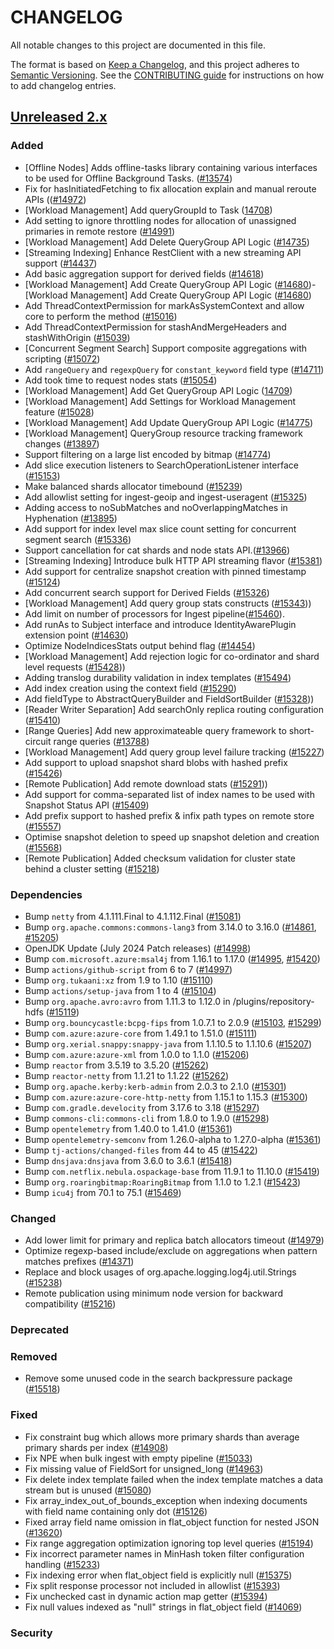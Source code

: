 # CHANGELOG
All notable changes to this project are documented in this file.

The format is based on [Keep a Changelog](https://keepachangelog.com/en/1.0.0/), and this project adheres to [Semantic Versioning](https://semver.org/spec/v2.0.0.html). See the [CONTRIBUTING guide](./CONTRIBUTING.md#Changelog) for instructions on how to add changelog entries.

## [Unreleased 2.x]
### Added
- [Offline Nodes] Adds offline-tasks library containing various interfaces to be used for Offline Background Tasks. ([#13574](https://github.com/opensearch-project/OpenSearch/pull/13574))
- Fix for hasInitiatedFetching to fix allocation explain and manual reroute APIs (([#14972](https://github.com/opensearch-project/OpenSearch/pull/14972))
- [Workload Management] Add queryGroupId to Task ([14708](https://github.com/opensearch-project/OpenSearch/pull/14708))
- Add setting to ignore throttling nodes for allocation of unassigned primaries in remote restore ([#14991](https://github.com/opensearch-project/OpenSearch/pull/14991))
- [Workload Management] Add Delete QueryGroup API Logic ([#14735](https://github.com/opensearch-project/OpenSearch/pull/14735))
- [Streaming Indexing] Enhance RestClient with a new streaming API support ([#14437](https://github.com/opensearch-project/OpenSearch/pull/14437))
- Add basic aggregation support for derived fields ([#14618](https://github.com/opensearch-project/OpenSearch/pull/14618))
- [Workload Management] Add Create QueryGroup API Logic ([#14680](https://github.com/opensearch-project/OpenSearch/pull/14680))- [Workload Management] Add Create QueryGroup API Logic ([#14680](https://github.com/opensearch-project/OpenSearch/pull/14680))
- Add ThreadContextPermission for markAsSystemContext and allow core to perform the method ([#15016](https://github.com/opensearch-project/OpenSearch/pull/15016))
- Add ThreadContextPermission for stashAndMergeHeaders and stashWithOrigin ([#15039](https://github.com/opensearch-project/OpenSearch/pull/15039))
- [Concurrent Segment Search] Support composite aggregations with scripting ([#15072](https://github.com/opensearch-project/OpenSearch/pull/15072))
- Add `rangeQuery` and `regexpQuery` for `constant_keyword` field type ([#14711](https://github.com/opensearch-project/OpenSearch/pull/14711))
- Add took time to request nodes stats ([#15054](https://github.com/opensearch-project/OpenSearch/pull/15054))
- [Workload Management] Add Get QueryGroup API Logic ([14709](https://github.com/opensearch-project/OpenSearch/pull/14709))
- [Workload Management] Add Settings for Workload Management feature ([#15028](https://github.com/opensearch-project/OpenSearch/pull/15028))
- [Workload Management] Add Update QueryGroup API Logic ([#14775](https://github.com/opensearch-project/OpenSearch/pull/14775))
- [Workload Management] QueryGroup resource tracking framework changes ([#13897](https://github.com/opensearch-project/OpenSearch/pull/13897))
- Support filtering on a large list encoded by bitmap ([#14774](https://github.com/opensearch-project/OpenSearch/pull/14774))
- Add slice execution listeners to SearchOperationListener interface ([#15153](https://github.com/opensearch-project/OpenSearch/pull/15153))
- Make balanced shards allocator timebound ([#15239](https://github.com/opensearch-project/OpenSearch/pull/15239))
- Add allowlist setting for ingest-geoip and ingest-useragent ([#15325](https://github.com/opensearch-project/OpenSearch/pull/15325))
- Adding access to noSubMatches and noOverlappingMatches in Hyphenation ([#13895](https://github.com/opensearch-project/OpenSearch/pull/13895))
- Add support for index level max slice count setting for concurrent segment search ([#15336](https://github.com/opensearch-project/OpenSearch/pull/15336))
- Support cancellation for cat shards and node stats API.([#13966](https://github.com/opensearch-project/OpenSearch/pull/13966))
- [Streaming Indexing] Introduce bulk HTTP API streaming flavor ([#15381](https://github.com/opensearch-project/OpenSearch/pull/15381))
- Add support for centralize snapshot creation with pinned timestamp ([#15124](https://github.com/opensearch-project/OpenSearch/pull/15124))
- Add concurrent search support for Derived Fields ([#15326](https://github.com/opensearch-project/OpenSearch/pull/15326))
- [Workload Management] Add query group stats constructs ([#15343](https://github.com/opensearch-project/OpenSearch/pull/15343)))
- Add limit on number of processors for Ingest pipeline([#15460](https://github.com/opensearch-project/OpenSearch/pull/15465)).
- Add runAs to Subject interface and introduce IdentityAwarePlugin extension point ([#14630](https://github.com/opensearch-project/OpenSearch/pull/14630))
- Optimize NodeIndicesStats output behind flag ([#14454](https://github.com/opensearch-project/OpenSearch/pull/14454))
- [Workload Management] Add rejection logic for co-ordinator and shard level requests ([#15428](https://github.com/opensearch-project/OpenSearch/pull/15428)))
- Adding translog durability validation in index templates ([#15494](https://github.com/opensearch-project/OpenSearch/pull/15494))
- Add index creation using the context field ([#15290](https://github.com/opensearch-project/OpenSearch/pull/15290))
- Add fieldType to AbstractQueryBuilder and FieldSortBuilder ([#15328](https://github.com/opensearch-project/OpenSearch/pull/15328)))
- [Reader Writer Separation] Add searchOnly replica routing configuration ([#15410](https://github.com/opensearch-project/OpenSearch/pull/15410))
- [Range Queries] Add new approximateable query framework to short-circuit range queries ([#13788](https://github.com/opensearch-project/OpenSearch/pull/13788))
- [Workload Management] Add query group level failure tracking ([#15227](https://github.com/opensearch-project/OpenSearch/pull/15527))
- Add support to upload snapshot shard blobs with hashed prefix ([#15426](https://github.com/opensearch-project/OpenSearch/pull/15426))
- [Remote Publication] Add remote download stats ([#15291](https://github.com/opensearch-project/OpenSearch/pull/15291)))
- Add support for comma-separated list of index names to be used with Snapshot Status API ([#15409](https://github.com/opensearch-project/OpenSearch/pull/15409))
- Add prefix support to hashed prefix & infix path types on remote store ([#15557](https://github.com/opensearch-project/OpenSearch/pull/15557))
- Optimise snapshot deletion to speed up snapshot deletion and creation ([#15568](https://github.com/opensearch-project/OpenSearch/pull/15568))
- [Remote Publication] Added checksum validation for cluster state behind a cluster setting ([#15218](https://github.com/opensearch-project/OpenSearch/pull/15218))

### Dependencies
- Bump `netty` from 4.1.111.Final to 4.1.112.Final ([#15081](https://github.com/opensearch-project/OpenSearch/pull/15081))
- Bump `org.apache.commons:commons-lang3` from 3.14.0 to 3.16.0 ([#14861](https://github.com/opensearch-project/OpenSearch/pull/14861), [#15205](https://github.com/opensearch-project/OpenSearch/pull/15205))
- OpenJDK Update (July 2024 Patch releases) ([#14998](https://github.com/opensearch-project/OpenSearch/pull/14998))
- Bump `com.microsoft.azure:msal4j` from 1.16.1 to 1.17.0 ([#14995](https://github.com/opensearch-project/OpenSearch/pull/14995), [#15420](https://github.com/opensearch-project/OpenSearch/pull/15420))
- Bump `actions/github-script` from 6 to 7 ([#14997](https://github.com/opensearch-project/OpenSearch/pull/14997))
- Bump `org.tukaani:xz` from 1.9 to 1.10 ([#15110](https://github.com/opensearch-project/OpenSearch/pull/15110))
- Bump `actions/setup-java` from 1 to 4 ([#15104](https://github.com/opensearch-project/OpenSearch/pull/15104))
- Bump `org.apache.avro:avro` from 1.11.3 to 1.12.0 in /plugins/repository-hdfs ([#15119](https://github.com/opensearch-project/OpenSearch/pull/15119))
- Bump `org.bouncycastle:bcpg-fips` from 1.0.7.1 to 2.0.9 ([#15103](https://github.com/opensearch-project/OpenSearch/pull/15103), [#15299](https://github.com/opensearch-project/OpenSearch/pull/15299))
- Bump `com.azure:azure-core` from 1.49.1 to 1.51.0 ([#15111](https://github.com/opensearch-project/OpenSearch/pull/15111))
- Bump `org.xerial.snappy:snappy-java` from 1.1.10.5 to 1.1.10.6 ([#15207](https://github.com/opensearch-project/OpenSearch/pull/15207))
- Bump `com.azure:azure-xml` from 1.0.0 to 1.1.0 ([#15206](https://github.com/opensearch-project/OpenSearch/pull/15206))
- Bump `reactor` from 3.5.19 to 3.5.20 ([#15262](https://github.com/opensearch-project/OpenSearch/pull/15262))
- Bump `reactor-netty` from 1.1.21 to 1.1.22 ([#15262](https://github.com/opensearch-project/OpenSearch/pull/15262))
- Bump `org.apache.kerby:kerb-admin` from 2.0.3 to 2.1.0 ([#15301](https://github.com/opensearch-project/OpenSearch/pull/15301))
- Bump `com.azure:azure-core-http-netty` from 1.15.1 to 1.15.3 ([#15300](https://github.com/opensearch-project/OpenSearch/pull/15300))
- Bump `com.gradle.develocity` from 3.17.6 to 3.18 ([#15297](https://github.com/opensearch-project/OpenSearch/pull/15297))
- Bump `commons-cli:commons-cli` from 1.8.0 to 1.9.0 ([#15298](https://github.com/opensearch-project/OpenSearch/pull/15298))
- Bump `opentelemetry` from 1.40.0 to 1.41.0 ([#15361](https://github.com/opensearch-project/OpenSearch/pull/15361))
- Bump `opentelemetry-semconv` from 1.26.0-alpha to 1.27.0-alpha ([#15361](https://github.com/opensearch-project/OpenSearch/pull/15361))
- Bump `tj-actions/changed-files` from 44 to 45 ([#15422](https://github.com/opensearch-project/OpenSearch/pull/15422))
- Bump `dnsjava:dnsjava` from 3.6.0 to 3.6.1 ([#15418](https://github.com/opensearch-project/OpenSearch/pull/15418))
- Bump `com.netflix.nebula.ospackage-base` from 11.9.1 to 11.10.0 ([#15419](https://github.com/opensearch-project/OpenSearch/pull/15419))
- Bump `org.roaringbitmap:RoaringBitmap` from 1.1.0 to 1.2.1 ([#15423](https://github.com/opensearch-project/OpenSearch/pull/15423))
- Bump `icu4j` from 70.1 to 75.1 ([#15469](https://github.com/opensearch-project/OpenSearch/pull/15469))

### Changed
- Add lower limit for primary and replica batch allocators timeout ([#14979](https://github.com/opensearch-project/OpenSearch/pull/14979))
- Optimize regexp-based include/exclude on aggregations when pattern matches prefixes ([#14371](https://github.com/opensearch-project/OpenSearch/pull/14371))
- Replace and block usages of org.apache.logging.log4j.util.Strings ([#15238](https://github.com/opensearch-project/OpenSearch/pull/15238))
- Remote publication using minimum node version for backward compatibility ([#15216](https://github.com/opensearch-project/OpenSearch/pull/15216))


### Deprecated

### Removed
- Remove some unused code in the search backpressure package ([#15518](https://github.com/opensearch-project/OpenSearch/pull/15518))

### Fixed
- Fix constraint bug which allows more primary shards than average primary shards per index ([#14908](https://github.com/opensearch-project/OpenSearch/pull/14908))
- Fix NPE when bulk ingest with empty pipeline ([#15033](https://github.com/opensearch-project/OpenSearch/pull/15033))
- Fix missing value of FieldSort for unsigned_long ([#14963](https://github.com/opensearch-project/OpenSearch/pull/14963))
- Fix delete index template failed when the index template matches a data stream but is unused ([#15080](https://github.com/opensearch-project/OpenSearch/pull/15080))
- Fix array_index_out_of_bounds_exception when indexing documents with field name containing only dot ([#15126](https://github.com/opensearch-project/OpenSearch/pull/15126))
- Fixed array field name omission in flat_object function for nested JSON ([#13620](https://github.com/opensearch-project/OpenSearch/pull/13620))
- Fix range aggregation optimization ignoring top level queries ([#15194](https://github.com/opensearch-project/OpenSearch/pull/15194))
- Fix incorrect parameter names in MinHash token filter configuration handling ([#15233](https://github.com/opensearch-project/OpenSearch/pull/15233))
- Fix indexing error when flat_object field is explicitly null ([#15375](https://github.com/opensearch-project/OpenSearch/pull/15375))
- Fix split response processor not included in allowlist ([#15393](https://github.com/opensearch-project/OpenSearch/pull/15393))
- Fix unchecked cast in dynamic action map getter ([#15394](https://github.com/opensearch-project/OpenSearch/pull/15394))
- Fix null values indexed as "null" strings in flat_object field ([#14069](https://github.com/opensearch-project/OpenSearch/pull/14069))

### Security

[Unreleased 2.x]: https://github.com/opensearch-project/OpenSearch/compare/2.15...2.x
